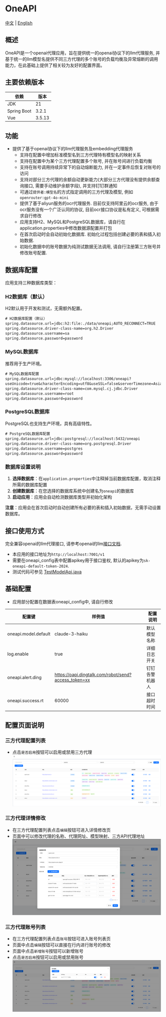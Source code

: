 # OneAPI
[中文](readme-cn.md) | [English](readme.md)

## 概述
OneAPI是一个openai代理应用，旨在提供统一的openai协议下的llm代理服务, 并基于统一的llm模型名提供不同三方代理的多个账号的负载均衡及异常熔断的调用能力，在此基础上提供了相关较为友好的配置界面。

## 主要依赖版本
| 依赖          | 版本     |
|-------------|--------|
| JDK         | 21     |
| Spring Boot | 3.2.1  |
| Vue         | 3.5.13 |

## 功能
- 提供了基于openai协议下的llm代理服务及embedding代理服务
  - 支持在配置中增加标准模型名到三方代理特有模型名的映射关系
  - 支持在配置中为某个三方代理配置多个账号, 并在账号间进行负载均衡
  - 支持在账号调用持续异常下的自动熔断能力, 并在一定事件后恢复对账号的访问
  - 支持对部分三方代理的余额自动更新能力(大部分三方代理没有提供余额查询接口, 需要手动维护余额字段), 并支持钉钉群通知
  - 可通过`提供者:模型名`的方式指定调用的三方代理及模型, 例如`openrouter:gpt-4o-mini`
  - 提供了基于aliyun服务的ocr代理服务. 目前仅支持阿里云的ocr服务, 由于ocr服务没有一个广泛认同的协议, 目前ocr接口协议是私有定义, 可根据需求自行修改
  - 应用支持H2、MySQL和PostgreSQL数据库，请自行在application.properties中修改数据源配置并打包
  - 在首次启动时会自动初始化数据库. 初始化过程包括创建必要的表和插入初始数据.
  - 初始化数据中的账号数据为纯测试数据无法调用, 请自行注册第三方账号并修改账号配置.

## 数据库配置

应用支持三种数据库类型：

### H2数据库（默认）
H2默认用于开发和测试，无需额外配置。

```properties
# H2数据库配置（默认）
spring.datasource.url=jdbc:h2:file:./data/oneapi;AUTO_RECONNECT=TRUE
spring.datasource.driver-class-name=org.h2.Driver
spring.datasource.username=sa
spring.datasource.password=password
```

### MySQL数据库
推荐用于生产环境。

```properties
# MySQL数据库配置
spring.datasource.url=jdbc:mysql://localhost:3306/oneapi?useUnicode=true&characterEncoding=utf8&useSSL=false&serverTimezone=Asia/Shanghai
spring.datasource.driver-class-name=com.mysql.cj.jdbc.Driver
spring.datasource.username=root
spring.datasource.password=password
```

### PostgreSQL数据库
PostgreSQL也支持生产环境，具有高级特性。

```properties
# PostgreSQL数据库配置
spring.datasource.url=jdbc:postgresql://localhost:5432/oneapi
spring.datasource.driver-class-name=org.postgresql.Driver
spring.datasource.username=postgres
spring.datasource.password=password
```

### 数据库设置说明

1. **选择数据库**：在`application.properties`中注释掉当前数据库配置，取消注释所需的数据库配置
2. **创建数据库**：在您选择的数据库系统中创建名为`oneapi`的数据库
3. **启动应用**：应用会自动检测数据库类型并初始化架构

**注意**：应用会在首次启动时自动创建所有必要的表和插入初始数据，无需手动设置数据库。

## 接口使用方式
完全兼容openai的llm代理接口, 请参考openai的llm[接口文档](https://platform.openai.com/docs/introduction).
- 本应用的接口地址为`http://localhost:7001/v1`
- 需要在oneapi_config表中配置apikey用于接口鉴权, 默认的apikey为`sk-oneapi-default-token-2024`. 
- 测试代码可参见 [TestModelApi.java](oneapi-start/src/test/java/com/supersoft/oneapi/api/TestModelApi.java)

## 基础配置
- 应用部分配置在数据表oneapi_config中, 请自行修改

| 配置键                  | 样例值                                                  | 配置说明    |
|----------------------|------------------------------------------------------|---------|
| oneapi.model.default | claude-3-haiku                                       | 默认模型名称  |
| log.enable           | true                                                 | 详细日志开关  |
| oneapi.alert.ding    | https://oapi.dingtalk.com/robot/send?access_token=xx | 钉钉告警机器人 |
| oneapi.success.rt    | 60000                                                | 接口超时时间  |

## 配置页面说明
### 三方代理配置列表
- 点击`是否启用`按钮可以启用或禁用三方代理
![三方代理.png](doc/img.png)

### 三方代理详情修改
- 在三方代理配置列表点击`编辑`按钮可进入详情修改页
- 页面中可以修改代理的名称、代理网址、模型映射、三方API代理地址
![代理修改.png](doc/img1.png)


### 三方代理账号列表
- 在三方代理配置列表点击`账号`按钮可进入账号列表页
- 页面中点击`编辑`按钮可以直接在行内进行账号的修改
- 页面中点击`新增账号`按钮可以新增账号
- 点击`是否启用`按钮可以启用或禁用账号
![账号列表.png](doc/img2.png)